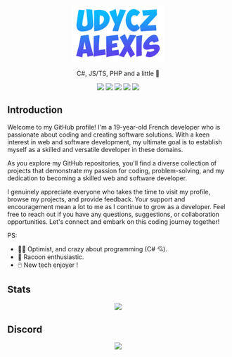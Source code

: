 <div align="center">
    <img src="logo.png" alt="My Logo" height="128">
    <p>C#, JS/TS, PHP and a little 🐍</p>
    <img src="https://img.shields.io/badge/C%23-239120?style=for-the-badge&logo=c-sharp&logoColor=white">
    <img src="https://img.shields.io/badge/JavaScript-323330?style=for-the-badge&logo=javascript&logoColor=F7DF1E">
    <img src="https://img.shields.io/badge/TypeScript-007ACC?style=for-the-badge&logo=typescript&logoColor=white">
    <img src="https://img.shields.io/badge/PHP-777BB4?style=for-the-badge&logo=php&logoColor=white">
    <img src="https://img.shields.io/badge/Python-14354C?style=for-the-badge&logo=python&logoColor=white">
</div>

## Introduction

Welcome to my GitHub profile! I'm a 19-year-old French developer who is passionate about coding and creating software solutions. With a keen interest in web and software development, my ultimate goal is to establish myself as a skilled and versatile developer in these domains.

As you explore my GitHub repositories, you'll find a diverse collection of projects that demonstrate my passion for coding, problem-solving, and my dedication to becoming a skilled web and software developer.

I genuinely appreciate everyone who takes the time to visit my profile, browse my projects, and provide feedback. Your support and encouragement mean a lot to me as I continue to grow as a developer.
Feel free to reach out if you have any questions, suggestions, or collaboration opportunities. Let's connect and embark on this coding journey together!

PS: 
- 🤙🏼 Optimist, and crazy about programming (C# 💘).
- 🦝 Racoon enthusiastic.
- 🖱️ New tech enjoyer !

## Stats

<div align="center">
    <img src="https://github-readme-stats.vercel.app/api?username=C4NX&theme=blue-green" />
</div>

## Discord

<div align="center">
    <img src="https://discord.c99.nl/widget/theme-3/300901253007933441.png" />
</div>
